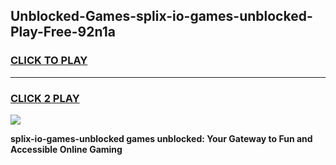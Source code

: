 
## Unblocked-Games-splix-io-games-unblocked-Play-Free-92n1a
<h3>
<a href="https://premium76.site?title=splix-io-games-unblocked&ref=22A">CLICK TO PLAY</a></h3>
<hr>

<h3>
<a href="https://premium76.site?title=splix-io-games-unblocked&ref=22A">CLICK 2 PLAY</a>
  
</h3>

<a href="https://premium76.site?title=splix-io-games-unblocked&ref=22A"><img src="https://clearcache.store/games.png"></a>


**splix-io-games-unblocked games unblocked: Your Gateway to Fun and Accessible Online Gaming**
